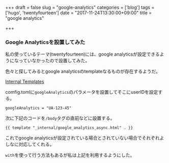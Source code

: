 +++
draft = false
slug = "google-analytics"
categories = ['blog']
tags = ['hugo', 'twentyfourteen']
date = "2017-11-24T13:30:00+09:00"
title = "google analytics"

+++

### Google Analyticsを設置してみた
私の使っているテーマ(twentyfourteen)には、google analyticsが設定できるようになっていなかったので設置してみた。

<!--more-->

色々と探してみるとgoogle analyticsのtemplateなるものが存在するようだ。

[Internal Templates](https://gohugo.io/templates/internal/#google-analytics)

comfig.tomlに```googleAnalytics```のパラメータを設置してそこにuserIDを設定する。

```
googleAnalytics = "UA-123-45"
```

次に下記のコードを```/body```タグの直前などに設置する。

```
{{ template "_internal/google_analytics_async.html" . }}
```

これでgoogle analyticsが設定されている場合とされていない場合でそれぞれよしなに対応してくれる。

```with```を使って行う方法もあるが私は上記を利用するようにした。
